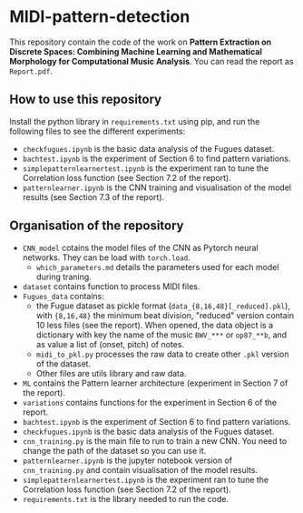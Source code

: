 # MIDI-pattern-detection

This repository contain the code of the work on
**Pattern Extraction on Discrete Spaces: Combining Machine Learning and Mathematical Morphology for Computational Music Analysis**.
You can read the report as `Report.pdf`.

## How to use this repository

Install the python library in `requirements.txt` using pip, and run the following files to see the different experiments:
- `checkfugues.ipynb` is the basic data analysis of the Fugues dataset.
- `bachtest.ipynb` is the experiment of Section 6 to find pattern variations.
- `simplepatternlearnertest.ipynb` is the experiment ran to tune the Correlation loss function (see Section 7.2 of the report).
- `patternlearner.ipynb` is the CNN training and visualisation of the model results (see Section 7.3 of the report).

## Organisation of the repository

- `CNN_model` cotains the model files of the CNN as Pytorch neural networks. They can be load with `torch.load`.
  - `which_parameters.md` details the parameters used for each model during traning.
- `dataset` contains function to process MIDI files.
- `Fugues_data` contains:
  - the Fugue dataset as pickle format (`data_{8,16,48}[_reduced].pkl`), with `{8,16,48}` the minimum beat division, "reduced" version contain 10 less files (see the report). When opened, the data object is a dictionary with key the name of the music `BWV_***` or `op87_**b`, and as value a list of (onset, pitch) of notes.
  - `midi_to_pkl.py` processes the raw data to create other `.pkl` version of the dataset.
  - Other files are utils library and raw data.
- `ML` contains the Pattern learner architecture (experiment in Section 7 of the report).
- `variations` contains functions for the experiment in Section 6 of the report.
- `bachtest.ipynb` is the experiment of Section 6 to find pattern variations.
- `checkfugues.ipynb` is the basic data analysis of the Fugues dataset.
- `cnn_training.py` is the main file to run to train a new CNN. You need to change the path of the dataset so you can use it.
- `patternlearner.ipynb` is the jupyter notebook version of `cnn_training.py` and contain visualisation of the model results.
- `simplepatternlearnertest.ipynb` is the experiment ran to tune the Correlation loss function (see Section 7.2 of the report).
- `requirements.txt` is the library needed to run the code.
